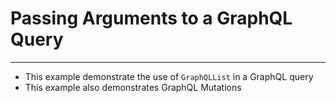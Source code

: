 # Passing Arguments to a GraphQL Query
----

- This example demonstrate the use of `GraphQLList` in a GraphQL query
- This example also demonstrates GraphQL Mutations
